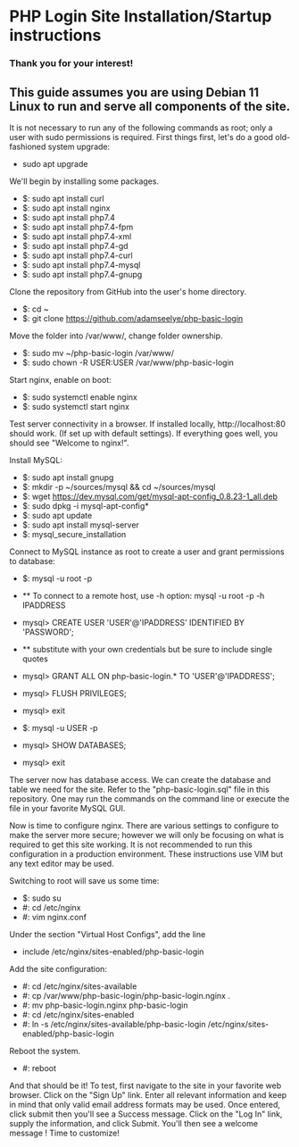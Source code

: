 # PHP Login Site Installation/Startup instructions

### Thank you for your interest!

## This guide assumes you are using Debian 11 Linux to run and serve all components of the site.

It is not necessary to run any of the following commands as root; only a user with sudo permissions is required.
First things first, let's do a good old-fashioned system upgrade:
- sudo apt upgrade

We'll begin by installing some packages.
- $: sudo apt install curl
- $: sudo apt install nginx
- $: sudo apt install php7.4
- $: sudo apt install php7.4-fpm
- $: sudo apt install php7.4-xml
- $: sudo apt install php7.4-gd
- $: sudo apt install php7.4-curl
- $: sudo apt install php7.4-mysql
- $: sudo apt install php7.4-gnupg

Clone the repository from GitHub into the user's home directory.
- $: cd ~
- $: git clone https://github.com/adamseelye/php-basic-login

Move the folder into /var/www/, change folder ownership.
- $: sudo mv ~/php-basic-login /var/www/
- $: sudo chown -R USER:USER /var/www/php-basic-login

Start nginx, enable on boot:
- $: sudo systemctl enable nginx
- $: sudo systemctl start nginx

Test server connectivity in a browser. If installed locally, http://localhost:80 should work.
(If set up with default settings). If everything goes well, you should see "Welcome to nginx!".

Install MySQL:
- $: sudo apt install gnupg
- $: mkdir -p ~/sources/mysql && cd ~/sources/mysql
- $: wget https://dev.mysql.com/get/mysql-apt-config_0.8.23-1_all.deb
- $: sudo dpkg -i mysql-apt-config*
- $: sudo apt update
- $: sudo apt install mysql-server
- $: mysql_secure_installation

Connect to MySQL instance as root to create a user and grant permissions to database:
- $: mysql -u root -p
- ** To connect to a remote host, use -h option: mysql -u root -p -h IPADDRESS

- mysql> CREATE USER 'USER'@'IPADDRESS' IDENTIFIED BY 'PASSWORD';
- ** substitute with your own credentials but be sure to include single quotes
- mysql> GRANT ALL ON php-basic-login.* TO 'USER'@'IPADDRESS';
- mysql> FLUSH PRIVILEGES;
- mysql> exit
- $: mysql -u USER -p
- mysql> SHOW DATABASES;
- mysql> exit

The server now has database access.
We can create the database and table we need for the site. Refer to the "php-basic-login.sql" file in this repository.
One may run the commands on the command line or execute the file in your favorite MySQL GUI.

Now is time to configure nginx.
There are various settings to configure to make the server more secure; however we will only be focusing
on what is required to get this site working. It is not recommended to run this configuration in a 
production environment. These instructions use VIM but any text editor may be used.

Switching to root will save us some time:
- $: sudo su
- #: cd /etc/nginx
- #: vim nginx.conf

Under the section "Virtual Host Configs", add the line
- include /etc/nginx/sites-enabled/php-basic-login

Add the site configuration:
- #: cd /etc/nginx/sites-available
- #: cp /var/www/php-basic-login/php-basic-login.nginx .
- #: mv php-basic-login.nginx php-basic-login
- #: cd /etc/nginx/sites-enabled
- #: ln -s /etc/nginx/sites-available/php-basic-login /etc/nginx/sites-enabled/php-basic-login

Reboot the system.
- #: reboot

And that should be it!
To test, first navigate to the site in your favorite web browser. Click on the "Sign Up" link.
Enter all relevant information and keep in mind that only valid email address formats may be used.
Once entered, click submit then you'll see a Success message. Click on the "Log In" link, supply
the information, and click Submit. You'll then see a welcome message !
Time to customize!
